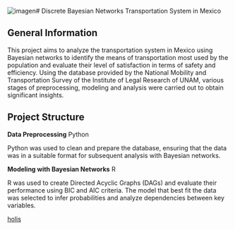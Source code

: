 ![imagen](https://github.com/user-attachments/assets/14874765-31ca-415e-9ed5-5fd67ed502fe)# Discrete Bayesian Networks Transportation System in Mexico
## General Information
This project aims to analyze the transportation system in Mexico using Bayesian networks to identify the means of transportation most used by the population and evaluate their level of satisfaction in terms of safety and efficiency. Using the database provided by the National Mobility and Transportation Survey of the Institute of Legal Research of UNAM, various stages of preprocessing, modeling and analysis were carried out to obtain significant insights.

## Project Structure

**Data Preprocessing**
Python

Python was used to clean and prepare the database, ensuring that the data was in a suitable format for subsequent analysis with Bayesian networks.

**Modeling with Bayesian Networks**
R

R was used to create Directed Acyclic Graphs (DAGs) and evaluate their performance using BIC and AIC criteria. The model that best fit the data was selected to infer probabilities and analyze dependencies between key variables.


[holis](http://www.losmexicanos.unam.mx/movilidadytransporte/encuesta_nacional.html)
